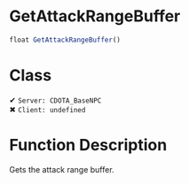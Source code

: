# GetAttackRangeBuffer
```js
float GetAttackRangeBuffer()
```
# Class
✔ `Server: CDOTA_BaseNPC`  
✖ `Client: undefined`  

# Function Description
Gets the attack range buffer.
